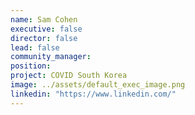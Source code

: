 ```yaml
---
name: Sam Cohen
executive: false
director: false
lead: false
community_manager:   
position:  
project: COVID South Korea
image: ../assets/default_exec_image.png
linkedin: "https://www.linkedin.com/"
---
```

